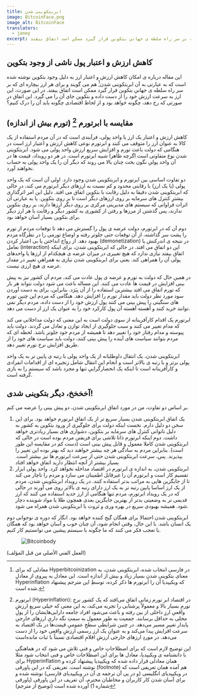 ```yaml
---
title: ابربتکوینی شدن
image: BitcoinFace.png
image_alt: BitcoinFace
translators:
  - janey
excerpt: این مقاله درباره ی امکان کاهش ارزش و اعتبار ارز به دلیل وجود بتکوین نوشته شده است که به عبارتی به آن ابربتکوینی شدن هم می گویند و برای هر ارز بیچاره ای که بر سر راه سلطه ی جهانیِ بتکوین قرار گیرد ممکن است اتفاق بیفتد.
---
```


## کاهش ارزش و اعتبار پول ناشی از وجود بتکوین

این مقاله درباره ی امکان کاهش ارزش و اعتبار ارز به دلیل وجود بتکوین نوشته شده است که به عبارتی به آن ابربتکوینی شدن[^1] هم می گویند و برای هر ارز بیچاره ای که بر سر راه سلطه ی جهانیِ بتکوین قرار گیرد ممکن است اتفاق بیفتد. در این صورت، این ارز به سرعت ارزش خود را از دست داده و بتکوین جای آن را می گیرد. این اتفاق در صورتی که رخ دهد، چگونه خواهد بود و از لحاظ اقتصادی چگونه باید آن را درک کنیم؟

## مقایسه با ابرتورم [^2] (تورم بیش از اندازه)

کاهش ارزش و اعتبار یک ارز یا واحد پولی، فرآیندی است که در آن مردم استفاده از یک کالا به عنوان ارز را متوقف می کنند و ابرتورم نوعی کاهش ارزش و اعتبار ارز است در هنگامی که دولت باعث تورم و افزایش سریع ارزش واحد پولی می شود. ابربتکوینی شدن نوع متفاوتی است اگرچه ظاهرا شبیه ابرتورم است. در هر دو رویداد، قیمت ها در آن واحد پولیِ نگون بخت چنان بالا می روند که دیگر آن را یک واحد پولی به حساب نخواهند آورد.

دو تفاوت اساسی بین ابرتورم و ابربتکوینی شدن وجود دارد. اولی آن است که یک واحد پولی (یا یک ارز) با رقابتی محدود و کم نسبت به ارزهای دیگر ابرتورم می کند، در حالی که ابربتکوینی شدن دقیقا به دلیل رقابت با بتکوین اتفاق می افتد. دلیل این امر اثرگذاری بیشترِ کنترل های سرمایه بر روی ارزهای دیگر است تا بر روی بتکوین. یا به عبارتی آن اثرات فراوانی که سیستم های مدیریتی مرکزی بر روی دیگر ارزها دارند، بر روی بتکوین ندارند، پس گذشتن از مرزها و رفتن از کشوری به کشور دیگر و رقابت با هر ارز دیگر برای بتکوین بسیار آسان خواهد بود.

دوم آن که در ابرتورم، دولت عرضه ی پول را گسترش می دهد تا توقعات مردم از تورم را پشت سر گذاشته، از آن توقعات حتی جلوتر رفته و اوضاع تورمی را در نظرگاه مردم بهبود دهد. از رواج انداختن یا بی اعتبار کردن (demonetization) در نتیجه ی اندرکنش یا تعامل (interaction) این دو اتفاق می افتد. در حالی که ابربتکوینی شدن، برای اینکه اتفاق بیفتد نیازی ندارد که هیچ تغییری در میزان عرضه ی هیچکدام از ارزها یا واحدهای پولی آن را همراهی کند. یعنی برای ابربتکوینی شدن نیازی به همراهیِ تغییر در مقدار عرضه ی هیچ ارزی نیست.

در همین حال که دولت به تورم و عرضه ی پول عادت می کند، مردم آن کشور نیز به پیش بینی افزایش در قیمت ها عادت می کنند. این مساله باعث می شود دولت نتواند هر بار که تورم اتفاق می افتد بیشترین استفاده را از آن بِبَرَد. بنابراین، برای به دست آوردن سود مورد نظر دولت باید مقدار تورم را افزایش دهد. هنگامی که مردم این چنین تورم های سنگینی را پیش بینی می کنند پول ارزش خود را از دست داده، مردم دیگر نمی توانند خرید کنند و آهسته آهسته آن پول کارکرد خود را به عنوان یک ارز از دست می دهد.

ابرتورم یک اقدام کارآفرینانه از سوی دولت است به این معنی که دولت مداخلاتی می کند که مدام تغییر می کنند و سبب جلوگیری از ایجاد توازن و تعادل می گردند. دولت باید پیوسته و مدام رفتار خود را تغییر دهد تا همیشه از مردم خود جلوتر باشد. لحظه ای که مردم بتوانند سیاست های آینده را پیش بینی کنند، دولت باید سیاست های خود را از طریق افزایش نرخ تورم تغییر دهد.

ابربتکوینی شدن، یک انتقال داوطلبانه از یک واحد پولی با رتبه ی پایین تر به یک واحد پولی برتر و با رتبه ی بالاتر است و انجام این انتقال شامل زنجیره ای از اقدامات انفرادی و کارآفرینانه است تا اینکه یک انحصارگراییِ تنها و مجرد باشد که سیستم را به بازی گرفته است.

## آخخخخ، دیگر بتکوینی شدی!

بر اساس دو تفاوت، من در مورد اتفاق ابربتکوینی شدن، دو پیش بینی را عرضه می کنم.

1. یک اتفاق ابربتکوینی شدن بسیار سریع تر از یک اتفاق ابرتورم خواهد بود. برای این سخن دو دلیل دارم. نخست اینکه دولت برای جلوگیری از ورود بتکوین به کشور به دلیل ناتوانی کنترل های سرمایه بر بتکوین، دشواری های بسیار زیادتری خواهد داشت. دوم اینکه ابرتورم ذاتا تلاشی برای فریفتن مردم بوده است در حالی که ابربتکوینی شدن کاملا معمول و قابل پیش بینی است (دست کم در مقایسه این طور است). بنابراین مردم به سادگی هر چه بیشتر خواهند دید که بهتر بوده این تغییر را بپذیرند. پس، سرعت ابربتکوینی شدن حتی از سرعت ابرتورم ها نیز بیشتر است. بسیار بیشتر از آنچه انتظار دارید اتفاق خواهد افتاد
2. ابربتکوینی شدن، به اندازه ی ابرتورم در اقتصاد مداخله نخواهد کرد. واحد پولی ابزار تقسیم کار است و ابرتورم آن را غیرقابل اطمینان می سازد و مردم را ناچار می کند تا از جایگزین هایی به مراتب بدتر استفاده کنند. در یک رویداد ابربتکوینی شدن، مردم از یک ارز اساسا پایین رتبه تر به یک ارز دارای رتبه ی بالاتر روی می آورند در حالی که در یک رویداد ابرتورم، مردم تنها هنگامی از ارز جدید استفاده می کنند که ارز قدیمی تر به وضعیتی بدتر از بهترین جایگزین بعدی همچون طلا یا مواد شوینده دچار شود. همیشه بهبودی سریع در بهره وری و ثروت با ابربتکوینی شدن همراه می شود.

ابربتکوینی شدن احتمالا برای همگان گیج کننده خواهد بود. انگار که دوره ی نوجوانی دوم یک انسان باشد. با این حال، وقتی انجام شود، آن چنان خوب و آسان خواهد بود که همگان با تعجب فکر می کنند که ما چگونه با سیستم پیشین می توانستیم کار کنیم.

<figure>
  <img src="/static/img/mempool/hyperbitcoinization/Bitcoinbody.png" alt="Bitcoinbody" />
</figure>

<p class="text-muted text-center">
	(العمل الفني الأصلي من قبل المؤلف)
</p>

[^1]: معادلی که برای Hyperbitcoinization در فارسی انتخاب شده، ابربتکوینی شدن، به معنای بتکوینی شدنِ بسیار زیاد و بیش از اندازه است. این معادل به پیروی از معادلِ Hyperinflation که ویکیپدیا آن را ابرتورم ها ذکر کرده، توسطِ این مترجم پیشنهاد شده است.
[^2]:
    ابرتورم (Hyperinflation): در اقتصاد ابر تورم زمانی اتفاق می‌افتد که یک کشور نرخِ تورمِ بسیار بالا و معمولاً پرشتابی را تجربه می‌کند، به این معنی که خیلی سریع ارزشِ واقعیِ ارزِ داخلی از بین رفته و باعث می‌شود افراد جامعه دارایی‌هایشان را از پولِ محلی به حداقل برسانند. جمعیت به طور معمول به سمتِ نگه داریِ ارزهای خارجیِ پایدار تغییرِ مسیر می‌دهد. در چنین شرایطی سطحِ عمومیِ قیمت‌ها در یک اقتصاد به سرعت افزایش پیدا می‌کند و به عنوانِ یک ارز رسمی ارزشِ واقعی خود را از
    دست می‌دهد. در موردِ ارزهای خارجی ارزشِ اقلامِ اقتصادی نسبتاً با ثبات مانده‌است

    این توضیح لازم است که برای اصطلاحاتِ خاص و فنی تلاش می شود که در هماهنگی با دانشنامه ی ویکیپدیا، معادل ها برای این اصطلاحات خاص و فنی انتخاب شود مثلا برای Hyperinflation همان معادلی قرار داده شده که ویکیپدیا پیشنهاد کرده و نوشته است. تعریفی که در این پاورقی (footnote) هم آمده همان تعریفی است که در ویکیپدیای انگلیسی (و در پی آن ترجمه ی آن در ویکیپدیای فارسی) نوشته شده و برای آسان شدن کار کاربران و مخاطبان محترم، آن تعریف در این پاورقی (پاورقی شماره 1) آورده شده است (توضیح از مترجم)
